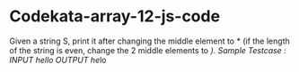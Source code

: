 # Codekata-array-12-js-code
Given a string S, print it after changing the middle element to * (if the length of the string is even, change the 2 middle elements to *).
Sample Testcase : 
INPUT 
hello 
OUTPUT 
he*lo
